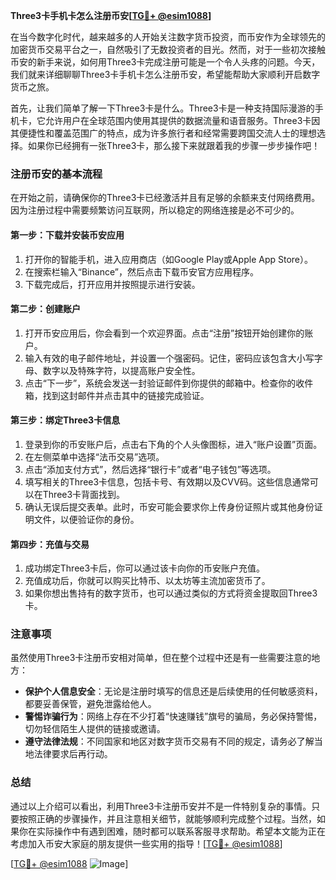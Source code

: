 **Three3卡手机卡怎么注册币安[[TG💪+ @esim1088](https://t.me/s/esim1088)]**

在当今数字化时代，越来越多的人开始关注数字货币投资，而币安作为全球领先的加密货币交易平台之一，自然吸引了无数投资者的目光。然而，对于一些初次接触币安的新手来说，如何用Three3卡完成注册可能是一个令人头疼的问题。今天，我们就来详细聊聊Three3卡手机卡怎么注册币安，希望能帮助大家顺利开启数字货币之旅。

首先，让我们简单了解一下Three3卡是什么。Three3卡是一种支持国际漫游的手机卡，它允许用户在全球范围内使用其提供的数据流量和语音服务。Three3卡因其便捷性和覆盖范围广的特点，成为许多旅行者和经常需要跨国交流人士的理想选择。如果你已经拥有一张Three3卡，那么接下来就跟着我的步骤一步步操作吧！

### 注册币安的基本流程

在开始之前，请确保你的Three3卡已经激活并且有足够的余额来支付网络费用。因为注册过程中需要频繁访问互联网，所以稳定的网络连接是必不可少的。

#### 第一步：下载并安装币安应用

1. 打开你的智能手机，进入应用商店（如Google Play或Apple App Store）。
2. 在搜索栏输入“Binance”，然后点击下载币安官方应用程序。
3. 下载完成后，打开应用并按照提示进行安装。

#### 第二步：创建账户

1. 打开币安应用后，你会看到一个欢迎界面。点击“注册”按钮开始创建你的账户。
2. 输入有效的电子邮件地址，并设置一个强密码。记住，密码应该包含大小写字母、数字以及特殊字符，以提高账户安全性。
3. 点击“下一步”，系统会发送一封验证邮件到你提供的邮箱中。检查你的收件箱，找到这封邮件并点击其中的链接完成验证。

#### 第三步：绑定Three3卡信息

1. 登录到你的币安账户后，点击右下角的个人头像图标，进入“账户设置”页面。
2. 在左侧菜单中选择“法币交易”选项。
3. 点击“添加支付方式”，然后选择“银行卡”或者“电子钱包”等选项。
4. 填写相关的Three3卡信息，包括卡号、有效期以及CVV码。这些信息通常可以在Three3卡背面找到。
5. 确认无误后提交表单。此时，币安可能会要求你上传身份证照片或其他身份证明文件，以便验证你的身份。

#### 第四步：充值与交易

1. 成功绑定Three3卡后，你可以通过该卡向你的币安账户充值。
2. 充值成功后，你就可以购买比特币、以太坊等主流加密货币了。
3. 如果你想出售持有的数字货币，也可以通过类似的方式将资金提取回Three3卡。

### 注意事项

虽然使用Three3卡注册币安相对简单，但在整个过程中还是有一些需要注意的地方：

- **保护个人信息安全**：无论是注册时填写的信息还是后续使用的任何敏感资料，都要妥善保管，避免泄露给他人。
- **警惕诈骗行为**：网络上存在不少打着“快速赚钱”旗号的骗局，务必保持警惕，切勿轻信陌生人提供的链接或邀请。
- **遵守法律法规**：不同国家和地区对数字货币交易有不同的规定，请务必了解当地法律要求后再行动。

### 总结

通过以上介绍可以看出，利用Three3卡注册币安并不是一件特别复杂的事情。只要按照正确的步骤操作，并且注意相关细节，就能够顺利完成整个过程。当然，如果你在实际操作中有遇到困难，随时都可以联系客服寻求帮助。希望本文能为正在考虑加入币安大家庭的朋友提供一些实用的指导！[[TG💪+ @esim1088](https://t.me/s/esim1088)]

[[TG💪+ @esim1088](https://t.me/s/esim1088) ![Image](https://i.postimg.cc/4NQfJmqS/Snipaste-2025-05-13-00-14-12.png)]